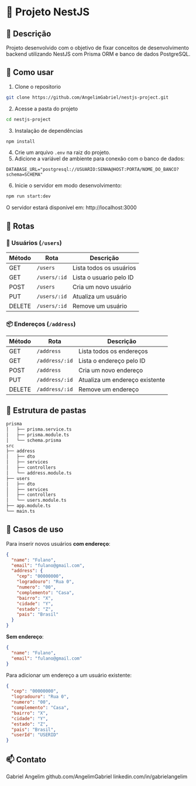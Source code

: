 # 🧱 Projeto NestJS

## 📌 Descrição

Projeto desenvolvido com o objetivo de fixar conceitos de desenvolvimento backend utilizando NestJS com Prisma ORM e banco de dados PostgreSQL.

## 🚀 Como usar

1. Clone o repositorio

```bash
git clone https://github.com/AngelimGabriel/nestjs-project.git
```

2. Acesse a pasta do projeto

```bash
cd nestjs-project
```

3. Instalação de dependências

```bash
npm install
```

4. Crie um arquivo `.env` na raiz do projeto.
5. Adicione a variável de ambiente para conexão com o banco de dados:

```env
DATABASE_URL="postgresql://USUARIO:SENHA@HOST:PORTA/NOME_DO_BANCO?schema=SCHEMA"
```

6. Inicie o servidor em modo desenvolvimento:

```bash
npm run start:dev
```

O servidor estará disponível em: http://localhost:3000

## 🧾 Rotas

### 👤 Usuários (`/users`)

| Método | Rota         | Descrição               |
| ------ | ------------ | ----------------------- |
| GET    | `/users`     | Lista todos os usuários |
| GET    | `/users/:id` | Lista o usuario pelo ID |
| POST   | `/users`     | Cria um novo usuário    |
| PUT    | `/users/:id` | Atualiza um usuário     |
| DELETE | `/users/:id` | Remove um usuário       |

### 📦 Endereços (`/address`)

| Método | Rota           | Descrição                      |
| ------ | -------------- | ------------------------------ |
| GET    | `/address`     | Lista todos os endereços       |
| GET    | `/address/:id` | Lista o endereço pelo ID       |
| POST   | `/address`     | Cria um novo endereço          |
| PUT    | `/address/:id` | Atualiza um endereço existente |
| DELETE | `/address/:id` | Remove um endereço             |

## 📂 Estrutura de pastas

```bash
prisma
│   ├── prisma.service.ts
│   ├── prisma.module.ts
│   └── schema.prisma
src
├── address
│   ├── dto
│   ├── services
│   ├── controllers
│   └── address.module.ts
├── users
│   ├── dto
│   ├── services
│   ├── controllers
│   └── users.module.ts
├── app.module.ts
└── main.ts
```

## 🧾 Casos de uso

Para inserir novos usuários **com endereço**:

```json
{
  "name": "Fulano",
  "email": "fulano@gmail.com",
  "address": {
    "cep": "00000000",
    "logradouro": "Rua 0",
    "numero": "00",
    "complemento": "Casa",
    "bairro": "X",
    "cidade": "Y",
    "estado": "Z",
    "pais": "Brasil"
  }
}
```

**Sem endereço**:

```json
{
  "name": "Fulano",
  "email": "fulano@gmail.com"
}
```

Para adicionar um endereço a um usuário existente:

```json
{
  "cep": "00000000",
  "logradouro": "Rua 0",
  "numero": "00",
  "complemento": "Casa",
  "bairro": "X",
  "cidade": "Y",
  "estado": "Z",
  "pais": "Brasil",
  "userId": "USERID"
}
```

## 📫 Contato

Gabriel Angelim
github.com/AngelimGabriel
linkedin.com/in/gabrielangelim
